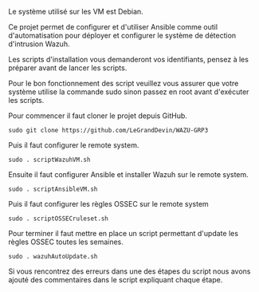 Le système utilisé sur les VM est Debian.

Ce projet permet de configurer et d'utiliser Ansible comme outil d'automatisation pour déployer et configurer le système de détection d'intrusion Wazuh.

Les scripts d'installation vous demanderont vos identifiants, pensez à les préparer avant de lancer les scripts.

Pour le bon fonctionnement des script veuillez vous assurer que votre système utilise la commande sudo sinon passez en root avant d'exécuter les scripts.

Pour commencer il faut cloner le projet depuis GitHub.
```
sudo git clone https://github.com/LeGrandDevin/WAZU-GRP3
```

Puis il faut configurer le remote system.

```
sudo . scriptWazuhVM.sh
```

Ensuite il faut configurer Ansible et installer Wazuh sur le remote system.

```
sudo . scriptAnsibleVM.sh
```

Puis il faut configurer les règles OSSEC sur le remote system

```
sudo . scriptOSSECruleset.sh
```

Pour terminer il faut mettre en place un script permettant d'update les règles OSSEC toutes les semaines.

```
sudo . wazuhAutoUpdate.sh
```

Si vous rencontrez des erreurs dans une des étapes du script nous avons ajouté des commentaires dans le script expliquant chaque étape.
